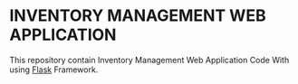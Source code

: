 # INVENTORY MANAGEMENT WEB APPLICATION
   This repository contain Inventory Management Web Application Code With using [Flask](https://www.tutorialspoint.com/flask/index.htm) Framework.
